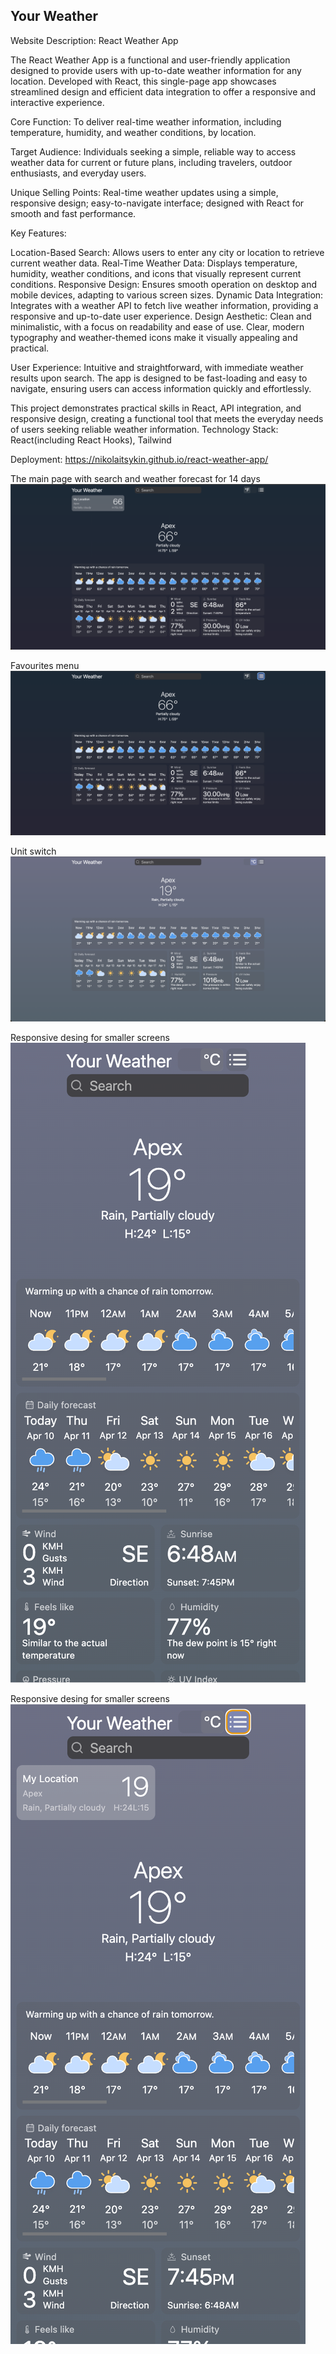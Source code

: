 ## Your Weather

Website Description: React Weather App

The React Weather App is a functional and user-friendly application designed to provide users with up-to-date weather information for any location. Developed with React, this single-page app showcases streamlined design and efficient data integration to offer a responsive and interactive experience.

Core Function: To deliver real-time weather information, including temperature, humidity, and weather conditions, by location.

Target Audience: Individuals seeking a simple, reliable way to access weather data for current or future plans, including travelers, outdoor enthusiasts, and everyday users.

Unique Selling Points: Real-time weather updates using a simple, responsive design; easy-to-navigate interface; designed with React for smooth and fast performance.

Key Features:

Location-Based Search: Allows users to enter any city or location to retrieve current weather data.
Real-Time Weather Data: Displays temperature, humidity, weather conditions, and icons that visually represent current conditions.
Responsive Design: Ensures smooth operation on desktop and mobile devices, adapting to various screen sizes.
Dynamic Data Integration: Integrates with a weather API to fetch live weather information, providing a responsive and up-to-date user experience.
Design Aesthetic: Clean and minimalistic, with a focus on readability and ease of use. Clear, modern typography and weather-themed icons make it visually appealing and practical.

User Experience: Intuitive and straightforward, with immediate weather results upon search. The app is designed to be fast-loading and easy to navigate, ensuring users can access information quickly and effortlessly.

This project demonstrates practical skills in React, API integration, and responsive design, creating a functional tool that meets the everyday needs of users seeking reliable weather information.
Technology Stack: React(including React Hooks), Tailwind

Deployment: https://nikolaitsykin.github.io/react-weather-app/

The main page with search and weather forecast for 14 days
![Getting Started](src/images/main_page.png)

Favourites menu
![Favourites menu](src/images/favourites_menu.png)

Unit switch
![Unit switch](src/images/units_switch.png)

Responsive desing for smaller screens
![Mobile ](src/images/mobile_size.png)

Responsive desing for smaller screens
![Mobile favourites](src/images/mobile_favourites.png)






